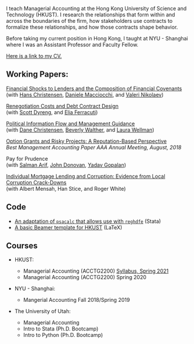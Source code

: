 I teach Managerial Accounting at the Hong Kong University of Science and Technology (HKUST). I research the relationships that form within and across the boundaries of the firm, how stakeholders use contracts to formalize these relationships, and how those contracts shape behavior.

Before taking my current position in Hong Kong, I taught at NYU - Shanghai where I was an Assistant Professor and Faculty Fellow.

[Here is a link to my CV.](https://github.com/ArthurHowardMorris/CV/blob/master/AM_CV.pdf)

## Working Papers:

[Financial Shocks to Lenders and the Composition of Financial Covenants](https://dx.doi.org/10.2139/ssrn.3079996)  
(with [Hans Christensen](https://www.chicagobooth.edu/faculty/directory/c/hans-b-christensen),  [Daniele Macciocchi](https://www.bus.miami.edu/thought-leadership/faculty/accounting/macciocchi.html), and [Valeri Nikolaev](https://www.chicagobooth.edu/faculty/directory/n/valeri-nikolaev))

[Renegotiation Costs and Debt Contract Design](https://dx.doi.org/10.2139/ssrn.2981069)  
(with [Scott Dyreng](https://sites.google.com/site/scottdyreng/), and [Elia Ferracuti](https://sites.google.com/view/eliaferracuti/))

[Political Information Flow and Management Guidance](https://dx.doi.org/10.2139/ssrn.3403763)  
(with [Dane Christensen](https://business.uoregon.edu/faculty/dane-christensen), [Beverly Walther](https://www.kellogg.northwestern.edu/faculty/directory/walther_beverly.aspx), and [Laura Wellman](https://directory.smeal.psu.edu/law613))

[Option Grants and Risky Projects: A Reputation-Based Perspective](https://arthurhowardmorris.github.io/articles/options-risk/)  
_Best Management Accounting Paper AAA Annual Meeting, August, 2018_

Pay for Prudence  
(with [Salman Arif](https://sites.google.com/view/salmanarif), [John Donovan](https://mendoza.nd.edu/mendoza-directory/profile/?slug=john-donovan), [Yadav Gopalan](https://sites.google.com/site/ykgopalan/))

[Individual Mortgage Lending and Corruption: Evidence from Local Corruption Crack-Downs](https://arthurhowardmorris.github.io/articles/mort-and-corruption/)  
(with Albert Mensah, Han Stice, and Roger White)

## Code 

- [An adaptation of `psacalc` that allows use with `reghdfe`](https://github.com/ArthurHowardMorris/psacalc_supports_reghdfe) (Stata)
- [A basic Beamer template for HKUST](https://github.com/ArthurHowardMorris/HKUST_Beamer_Template) (LaTeX)

## Courses

- HKUST: 
  - Managerial Accounting (ACCTG2200) [Syllabus, Spring 2021](https://github.com/ArthurHowardMorris/ACCT2200_Spr2021_Syllabus)
  - Managerial Accounting (ACCTG2200) Spring 2020
  
- NYU - Shanghai: 
  - Mangerial Accounting Fall 2018/Spring 2019
  
- The University of Utah: 
  - Managerial Accounting 
  - Intro to Stata (Ph.D. Bootcamp) 
  - Intro to Python (Ph.D. Bootcamp)
